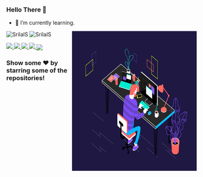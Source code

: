 ### Hello There 👋
- 🌱 I’m currently learning.
<img align="right" alt="GIF" width="330px" height="370px" src="assets/18a4949fc9c8067172d3b96e302e7097.gif" />

![SrilalS](https://github-readme-stats.vercel.app/api?username=Avishka-Chandrawansha&count_private=true&hide=stars&include_all_commits=true&line_height=24&show_icons=true&theme=algolia)
![SrilalS](https://github-readme-stats.vercel.app/api/top-langs/?username=Avishka-Chandrawansha&layout=compact&langs_count=6&theme=algolia)
<!--
**SrilalS/SrilalS** is a ✨ _special_ ✨ repository because its `README.md` (this file) appears on your GitHub profile.


Here are some ideas to get you started:

- 🔭 I’m currently working on ...
- 🌱 I’m currently learning ...
- 👯 I’m looking to collaborate on ...
- 🤔 I’m looking for help with ...
- 💬 Ask me about ...
- 📫 How to reach me: ...
- 😄 Pronouns: ...
- ⚡ Fun fact: ...
-->
<!--
Here are some ideas to get you started:  -->
<a href="https://linkedin.com/in/avishka-chandrawansha-9128bb1b3/">
  <img src="https://img.shields.io/badge/-Avishka Chandrawansha-blue?style=flat-square&logo=Linkedin&logoColor=white&link=https://www.linkedin.com/in/avishka-chandrawansha-9128bb1b3/" />
</a>
<a href="mailto:nchandrawansha@gmail.com">
  <img src="https://img.shields.io/badge/-nchandrawansha@gamil.com-c14438?style=flat-square&logo=Gmail&logoColor=white&link=mailto:nchandrawansha@gmail.com" />
</a>
<a href="https://dev.to/avishkachandrawansha">
  <img src="https://img.shields.io/badge/DEV.to-Avishka-black" />
</a>
<!--
<a href="https://dev.to/avishkachandrawansha">
  <img src="https://d2fltix0v2e0sb.cloudfront.net/dev-badge.svg" alt="'s DEV Profile" height="30" width="30">
</a>
-->

<a href="https://github.com/Avishka-Chandrawansha">
  <img src="https://img.shields.io/github/followers/Avishka-Chandrawansha?label=Follow&style=social" />
</a>
 <a href="https://github.com/Avishka-Chandrawansha/github-profile-views-counter">
    <img
      align="center"
      src="https://komarev.com/ghpvc/?username=Avishka-Chandrawansha&color=blueviolet&label=PROFILE+VIEWS" />
  </a><br>
 
 
### Show some ❤️ by starring some of the repositories!
